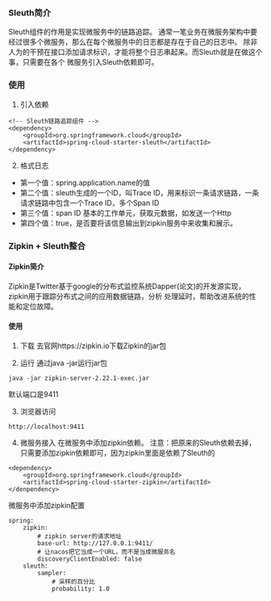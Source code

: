 ### Sleuth简介
Sleuth组件的作用是实现微服务中的链路追踪。
通常一笔业务在微服务架构中要经过很多个微服务，那么在每个微服务中的日志都是存在于自己的日志中。
除非人为的干预在接口添加请求标识，才能将整个日志串起来。而Sleuth就是在做这个事，只需要在各个
微服务引入Sleuth依赖即可。

### 使用
1. 引入依赖
```
<!-- Sleuth链路追踪组件 -->
<dependency>
    <groupId>org.springframework.cloud</groupId>
    <artifactId>spring-cloud-starter-sleuth</artifactId>
</dependency>
```

2. 格式日志
* 第一个值：spring.application.name的值
* 第二个值：sleuth生成的一个ID，叫Trace ID，用来标识一条请求链路，一条请求链路中包含一个Trace ID，多个Span ID
* 第三个值：span ID 基本的工作单元，获取元数据，如发送一个Http
* 第四个值：true，是否要将该信息输出到zipkin服务中来收集和展示。

### Zipkin + Sleuth整合

#### Zipkin简介
Zipkin是Twitter基于google的分布式监控系统Dapper(论文)的开发源实现，zipkin用于跟踪分布式之间的应用数据链路，分析
处理延时，帮助改进系统的性能和定位故障。

#### 使用
1. 下载
去官网https://zipkin.io下载Zipkin的jar包

2. 运行
通过java -jar运行jar包
```
java -jar zipkin-server-2.22.1-exec.jar
```
默认端口是9411

3. 浏览器访问
```
http://localhost:9411
```

4. 微服务接入
在微服务中添加zipkin依赖。
注意：把原来的Sleuth依赖去掉，只需要添加zipkin依赖即可，因为zipkin里面是依赖了Sleuth的
```
<dependency>
    <groupId>org.springframework.cloud</groupId>
    <artifactId>spring-cloud-starter-zipkin</artifactId>
</denpendency>
```

微服务中添加zipkin配置
```
spring:
    zipkin:
        # zipkin server的请求地址
        base-url: http://127.0.0.1:9411/
        # 让nacos把它当成一个URL，而不是当成微服务名
        discoveryClientEnabled: false
    sleuth:
        sampler:
            # 采样的百分比
            probability: 1.0
```